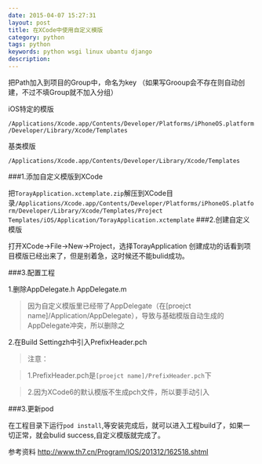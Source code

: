 ```yaml
---
date: 2015-04-07 15:27:31
layout: post
title: 在XCode中使用自定义模版
category: python
tags: python
keywords: python wsgi linux ubantu django
description:
---
```


把Path加入到项目的Group中，命名为key
（如果写Grooup会不存在则自动创建，不过不填Group就不加入分组）

iOS特定的模版

`/Applications/Xcode.app/Contents/Developer/Platforms/iPhoneOS.platform/Developer/Library/Xcode/Templates`

基类模版

`/Applications/Xcode.app/Contents/Developer/Library/Xcode/Templates`


###1.添加自定义模版到XCode

把`TorayApplication.xctemplate.zip`解压到XCode目录`/Applications/Xcode.app/Contents/Developer/Platforms/iPhoneOS.platform/Developer/Library/Xcode/Templates/Project Templates/iOS/Application/TorayApplication.xctemplate`
###2.创建自定义模版

打开XCode->File->New->Project，选择TorayApplication
创建成功的话看到项目模版已经出来了，但是别着急，这时候还不能bulid成功。

###3.配置工程

1.删除AppDelegate.h AppDelegate.m
>因为自定义模版里已经带了AppDelegate（在[proejct name]/Application/AppDelegate），导致与基础模版自动生成的AppDelegate冲突，所以删除之

2.在Build Settingzh中引入PrefixHeader.pch
>注意：

>1.PrefixHeader.pch是`[proejct name]/PrefixHeader.pch`下

>2.因为XCode6的默认模版不生成pch文件，所以要手动引入

###3.更新pod

在工程目录下运行`pod install`,等安装完成后，就可以进入工程build了，如果一切正常，就会bulid success,自定义模版就完成了。


参考资料
http://www.th7.cn/Program/IOS/201312/162518.shtml



